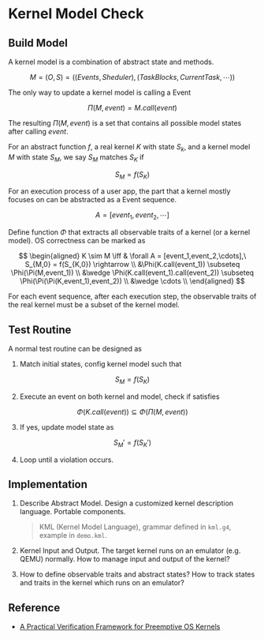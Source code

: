 # Kernel Model Check

## Build Model

A kernel model is a combination of abstract state and methods.

$$
M = (O,S) =((Events,Sheduler),(TaskBlocks,CurrentTask,\cdots))
$$

The only way to update a kernel model is calling a Event

$$
\Pi(M,event) = M.call(event)
$$

The resulting $\Pi(M, event)$ is a set that contains all possible model states after calling $event$.

For an abstract function $f$, a real kernel $K$ with state $S_k$, and a kernel model $M$ with state $S_M$, we say $S_M$ matches  $S_K$ if

$$
S_M = f(S_K)
$$

For an execution process of a user app, the part that a kernel mostly focuses on can be abstracted as a Event sequence.

$$
A = [event_1, event_2, \cdots]
$$

Define function $\Phi$ that extracts all observable traits of a kernel (or a kernel model). OS correctness can be marked as

$$
\begin{aligned}
K \sim M \iff & \forall A = [event_1,event_2,\cdots],\ S_{M,0} = f(S_{K,0}) \rightarrow  \\
&\Phi(K.call(event_1)) \subseteq \Phi(\Pi(M,event_1)) \\
&\wedge \Phi(K.call(event_1).call(event_2)) \subseteq \Phi(\Pi(\Pi(K,event_1),event_2)) \\
&\wedge \cdots \\
\end{aligned}
$$

For each event sequence, after each execution step, the observable traits of the real kernel must be a subset of the kernel model. 

## Test Routine

A normal test routine can be designed as

1. Match initial states, config kernel model such that

$$
S_M = f(S_K)
$$

2. Execute an event on both kernel and model, check if satisfies

$$
\Phi(K.call(event)) \subseteq \Phi(\Pi(M,event))
$$

3. If yes, update model state as

$$
S_M' = f(S_K')
$$

4. Loop until a violation occurs.

## Implementation

1. Describe Abstract Model. Design a customized kernel description language. Portable components.

   >KML (Kernel Model Language), grammar defined in `kml.g4`, example in `demo.kml`.

2. Kernel Input and Output. The target kernel runs on an emulator (e.g. QEMU) normally. How to manage input and output of the kernel?

3. How to define observable traits and abstract states? How to track states and traits in the kernel which runs on an emulator?

## Reference

* [A Practical Verification Framework for Preemptive OS Kernels](https://brightfu.github.io/research/certiucos/paper.pdf)
